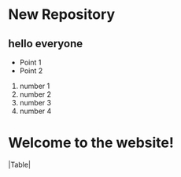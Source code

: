 # New Repository

## hello everyone

* Point 1
* Point 2

1. number 1
2. number 2
3. number 3
4. number 4

# Welcome to the website!
|Table|

